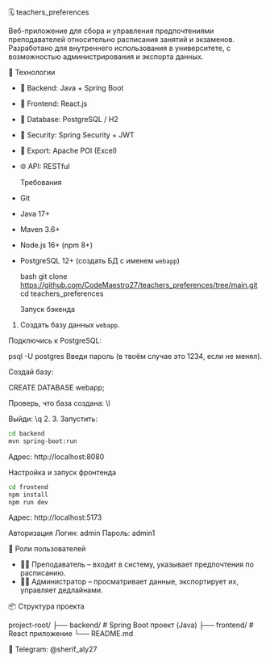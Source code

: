 
🗓️ teachers_preferences

Веб-приложение для сбора и управления предпочтениями преподавателей относительно расписания занятий и экзаменов. Разработано для внутреннего использования в университете, с возможностью администрирования и экспорта данных.

 🚀 Технологии

- 🧠 Backend: Java + Spring Boot
- 🎨 Frontend: React.js
- 💾 Database: PostgreSQL / H2
- 🔐 Security: Spring Security + JWT 
- 🧾 Export: Apache POI (Excel)
- 🌐 API: RESTful
  
  Требования

- Git
- Java 17+
- Maven 3.6+
- Node.js 16+ (npm 8+)
- PostgreSQL 12+ (создать БД с именем `webapp`)

  bash
  git clone https://github.com/CodeMaestro27/teachers_preferences/tree/main.git
   cd teachers_preferences
   
   Запуск бэкенда

1. Создать базу данных `webapp`.

Подключись к PostgreSQL:

psql -U postgres
Введи пароль (в твоём случае это 1234, если не менял).

Создай базу:
 
 CREATE DATABASE webapp;
 
Проверь, что база создана: \l

Выйди: \q
2. 
3. Запустить:
```bash
cd backend
mvn spring-boot:run
```
Адрес: http://localhost:8080


Настройка и запуск фронтенда

```bash
cd frontend
npm install
npm run dev
```
Адрес: http://localhost:5173


Авторизация
Логин: admin 
Пароль: admin1

   
   
  👥 Роли пользователей

- 👨‍🏫 Преподаватель – входит в систему, указывает предпочтения по расписанию.
- 🧑‍💼 Администратор – просматривает данные, экспортирует их, управляет дедлайнами.

 📦 Структура проекта

project-root/
├── backend/ # Spring Boot проект (Java)
├── frontend/ # React приложение
└── README.md






💬 Telegram: @sherif_aly27



